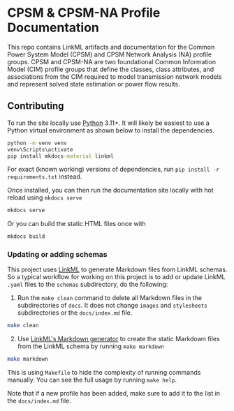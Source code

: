 # CPSM & CPSM-NA Profile Documentation
This repo contains LinkML artifacts and documentation for the Common Power System Model (CPSM) and CPSM Network Analysis (NA) profile groups. CPSM and CPSM-NA are two foundational Common Information Model (CIM) profile groups that define the classes, class attributes, and associations from the CIM required to model transmission network models and represent solved state estimation or power flow results.

## Contributing
To run the site locally use [Python](https://www.python.org/) 3.11+. It will likely be easiest to use a Python virtual environment as shown below to install the dependencies.
```cmd
python -m venv venv
venv\Scripts\activate
pip install mkdocs-material linkml
```
For exact (known working) versions of dependencies, run `pip install -r requirements.txt` instead.

Once installed, you can then run the documentation site locally with hot reload using `mkdocs serve`
```cmd
mkdocs serve
```
Or you can build the static HTML files once with
```sh
mkdocs build
```

### Updating or adding schemas
This project uses [LinkML](https://linkml.io/) to generate Markdown files from LinkML schemas. So a typical workflow for working on this project is to add or update LinkML `.yaml` files to the `schemas` subdirectory, do the following:

1. Run the `make clean` command to delete all Markdown files in the subdirectories of `docs`. It does not change `images` and `stylesheets` subdirectories or the `docs/index.md` file.
```sh
make clean
```
2. Use [LinkML's Markdown generator](https://linkml.io/linkml/generators/markdown.html) to create the static Markdown files from the LinkML schema by running `make markdown`
```sh
make markdown
```

This is using `Makefile` to hide the complexity of running commands manually. You can see the full usage by running `make help`.

Note that if a new profile has been added, make sure to add it to the list in the `docs/index.md` file.

